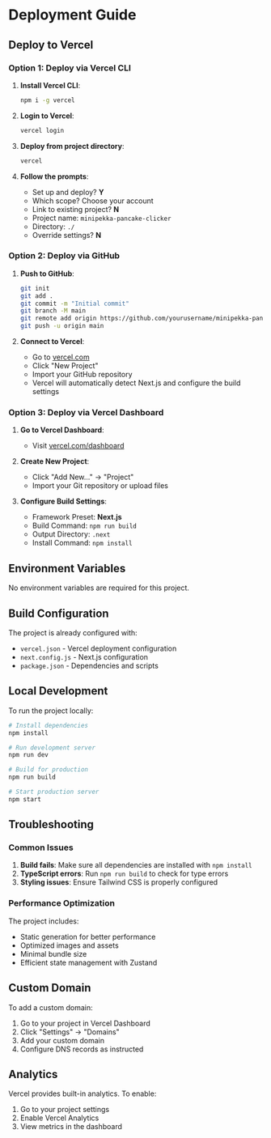# Deployment Guide

## Deploy to Vercel

### Option 1: Deploy via Vercel CLI

1. **Install Vercel CLI**:
   ```bash
   npm i -g vercel
   ```

2. **Login to Vercel**:
   ```bash
   vercel login
   ```

3. **Deploy from project directory**:
   ```bash
   vercel
   ```

4. **Follow the prompts**:
   - Set up and deploy? **Y**
   - Which scope? Choose your account
   - Link to existing project? **N**
   - Project name: `minipekka-pancake-clicker`
   - Directory: `./`
   - Override settings? **N**

### Option 2: Deploy via GitHub

1. **Push to GitHub**:
   ```bash
   git init
   git add .
   git commit -m "Initial commit"
   git branch -M main
   git remote add origin https://github.com/yourusername/minipekka-pancake-clicker.git
   git push -u origin main
   ```

2. **Connect to Vercel**:
   - Go to [vercel.com](https://vercel.com)
   - Click "New Project"
   - Import your GitHub repository
   - Vercel will automatically detect Next.js and configure the build settings

### Option 3: Deploy via Vercel Dashboard

1. **Go to Vercel Dashboard**:
   - Visit [vercel.com/dashboard](https://vercel.com/dashboard)

2. **Create New Project**:
   - Click "Add New..." → "Project"
   - Import your Git repository or upload files

3. **Configure Build Settings**:
   - Framework Preset: **Next.js**
   - Build Command: `npm run build`
   - Output Directory: `.next`
   - Install Command: `npm install`

## Environment Variables

No environment variables are required for this project.

## Build Configuration

The project is already configured with:
- `vercel.json` - Vercel deployment configuration
- `next.config.js` - Next.js configuration
- `package.json` - Dependencies and scripts

## Local Development

To run the project locally:

```bash
# Install dependencies
npm install

# Run development server
npm run dev

# Build for production
npm run build

# Start production server
npm start
```

## Troubleshooting

### Common Issues

1. **Build fails**: Make sure all dependencies are installed with `npm install`
2. **TypeScript errors**: Run `npm run build` to check for type errors
3. **Styling issues**: Ensure Tailwind CSS is properly configured

### Performance Optimization

The project includes:
- Static generation for better performance
- Optimized images and assets
- Minimal bundle size
- Efficient state management with Zustand

## Custom Domain

To add a custom domain:

1. Go to your project in Vercel Dashboard
2. Click "Settings" → "Domains"
3. Add your custom domain
4. Configure DNS records as instructed

## Analytics

Vercel provides built-in analytics. To enable:
1. Go to your project settings
2. Enable Vercel Analytics
3. View metrics in the dashboard
